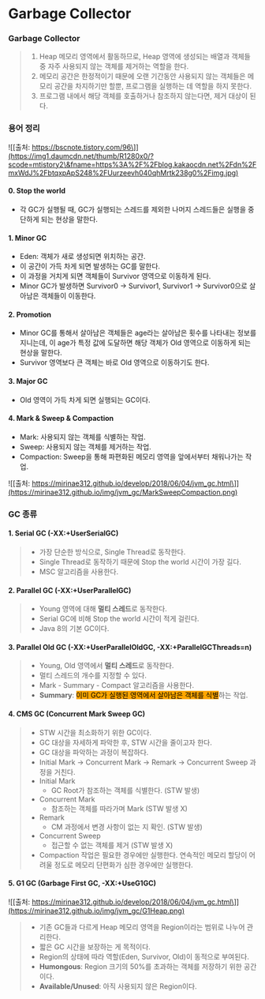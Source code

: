 # Garbage Collector

### Garbage Collector

> 1. Heap 메모리 영역에서 활동하므로, Heap 영역에 생성되는 배열과 객체들 중 자주 사용되지 않는 객체를 제거하는 역할을 한다.
> 2. 메모리 공간은 한정적이기 때문에 오랜 기간동안 사용되지 않는 객체들은 메모리 공간을 차지하기만 할뿐, 프로그램을 실행하는 데 역할을 하지 못한다. 
> 3. 프로그램 내에서 해당 객체를 호출하거나 참조하지 않는다면, 제거 대상이 된다.



### 용어 정리

![\[출처: https://bscnote.tistory.com/96\]](https://img1.daumcdn.net/thumb/R1280x0/?scode=mtistory2\&fname=https%3A%2F%2Fblog.kakaocdn.net%2Fdn%2FmxWdJ%2FbtqxpApS248%2FUurzeevh040qhMrtk238g0%2Fimg.jpg)

#### 0. Stop the world

* 각 GC가 실행될 때, GC가 실행되는 스레드를 제외한 나머지 스레드들은 실행을 중단하게 되는 현상을 말한다.

#### 1. Minor GC

* Eden: 객체가 새로 생성되면 위치하는 공간.
* 이 공간이 가득 차게 되면 발생하는 GC를 말한다.
* 이 과정을 거치게 되면 객체들이 Survivor 영역으로 이동하게 된다.
* Minor GC가 발생하면 Survivor0 -> Survivor1, Survivor1 -> Survivor0으로 살아남은 객체들이 이동한다.

#### 2. Promotion

* Minor GC를 통해서 살아남은 객체들은 age라는 살아남은 횟수를 나타내는 정보를 지니는데, 이 age가 특정 값에 도달하면 해당 객체가 Old 영역으로 이동하게 되는 현상을 말한다.
* Survivor 영역보다 큰 객체는 바로 Old 영역으로 이동하기도 한다.

#### 3. Major GC

* Old 영역이 가득 차게 되면 실행되는 GC이다.

#### 4. Mark & Sweep & Compaction

* Mark: 사용되지 않는 객체를 식별하는 작업.
* Sweep: 사용되지 않는 객체를 제거하는 작업.
* Compaction: Sweep을 통해 파편화된 메모리 영역을 앞에서부터 채워나가는 작업.

![\[출처: https://mirinae312.github.io/develop/2018/06/04/jvm_gc.html\]](https://mirinae312.github.io/img/jvm_gc/MarkSweepCompaction.png)



### GC 종류

#### 1. Serial GC (-XX:+UserSerialGC)

> * 가장 단순한 방식으로, Single Thread로 동작한다.
> * Single Thread로 동작하기 때문에 Stop the world 시간이 가장 길다.
> * MSC 알고리즘을 사용한다.

#### 2. Parallel GC (-XX:+UserParallelGC)

> * Young 영역에 대해 **멀티 스레드**로 동작한다.
> * Serial GC에 비해 Stop the world 시간이 적게 걸린다.
> * Java 8의 기본 GC이다.

#### 3. Parallel Old GC (-XX:+UserParallelOldGC, -XX:+ParallelGCThreads=n)

> * Young, Old 영역에서 **멀티 스레드**로 동작한다.
> * 멀티 스레드의 개수를 지정할 수 있다.
> * Mark - Summary - Compact 알고리즘을 사용한다.
> * **Summary**: <mark style="background-color:orange;">이미 GC가 실행된 영역에서 살아남은 객체를 식별</mark>하는 작업.

#### 4. CMS GC (Concurrent Mark Sweep GC)

> * STW 시간을 최소화하기 위한 GC이다.
> * GC 대상을 자세하게 파악한 후, STW 시간을 줄이고자 한다.
> * GC 대상을 파악하는 과정이 복잡하다.
> * Initial Mark -> Concurrent Mark -> Remark -> Concurrent Sweep 과정을 거친다.
> * Initial Mark
>   * GC Root가 참조하는 객체를 식별한다. (STW 발생)
> * Concurrent Mark
>   * 참조하는 객체를 따라가며 Mark (STW 발생 X)
> * Remark
>   * CM 과정에서 변경 사항이 없는 지 확인. (STW 발생)
> * Concurrent Sweep
>   * 접근할 수 없는 객체를 제거 (STW 발생 X)
> * Compaction 작업은 필요한 경우에만 실행한다. 연속적인 메모리 할당이 어려울 정도로 메모리 단편화가 심한 경우에만 실행한다. 

#### 5. G1 GC (Garbage First GC, -XX:+UseG1GC)

![\[출처: https://mirinae312.github.io/develop/2018/06/04/jvm_gc.html\]](https://mirinae312.github.io/img/jvm_gc/G1Heap.png)

> * 기존 GC들과 다르게 Heap 메모리 영역을 Region이라는 범위로 나누어 관리한다.
> * 짧은 GC 시간을 보장하는 게 목적이다.
> * Region의 상태에 따라 역할(Eden, Survivor, Old)이 동적으로 부여된다.
> * **Humongous**: Region 크기의 50%를 초과하는 객체를 저장하기 위한 공간이다.
> * **Available/Unused**: 아직 사용되지 않은 Region이다.
